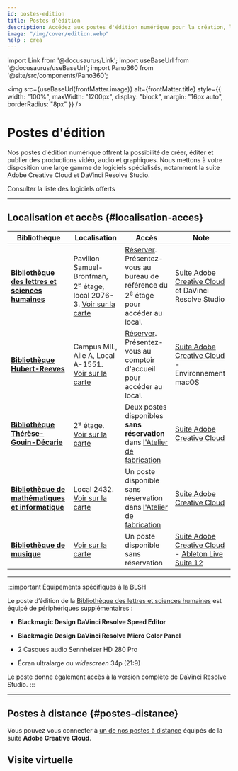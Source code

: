 ```yaml
---
id: postes-edition
title: Postes d'édition
description: Accédez aux postes d'édition numérique pour la création, l'édition et la publication de contenus vidéo, audio et graphiques.
image: "/img/cover/edition.webp"
help : crea
---
```


import Link from '@docusaurus/Link';
import useBaseUrl from '@docusaurus/useBaseUrl';
import Pano360 from '@site/src/components/Pano360';

<img 
  src={useBaseUrl(frontMatter.image)} 
  alt={frontMatter.title} 
  style={{
    width: "100%",
    maxWidth: "1200px",
    display: "block",
    margin: "16px auto",
    borderRadius: "8px"
  }} 
/>

# Postes d'édition 

Nos postes d'édition numérique offrent la possibilité de créer, éditer et publier des productions vidéo, audio et graphiques. Nous mettons à votre disposition une large gamme de logiciels spécialisés, notamment la suite Adobe Creative Cloud et DaVinci Resolve Studio.

<Link to="/informatique/logiciels" className="button button--secondary">
  Consulter la liste des logiciels offerts
</Link>

---

## Localisation et accès {#localisation-acces}

| **Bibliothèque**                                    | **Localisation** | **Accès** | **Note** |
|-----------------------------------------------------|-----------------|------------|----------|
| **[Bibliothèque des lettres et sciences humaines](https://bib.umontreal.ca/espaces/#lsh)** | Pavillon Samuel-Bronfman, 2<sup>e</sup> étage, local 2076-3. [Voir sur la carte](https://maps.app.goo.gl/6HsLMAxoBWpQZgcD8) | [Réserver](https://calendrier.bib.umontreal.ca/seat/33619). Présentez-vous au bureau de référence du 2<sup>e</sup> étage pour accéder au local.  | [Suite Adobe Creative Cloud](../informatique/logiciels/adobe.md) et DaVinci Resolve Studio |
| **[Bibliothèque Hubert-Reeves](https://bib.umontreal.ca/espaces/#hubert-reeves)** | Campus MIL, Aile A, Local A-1551. [Voir sur la carte](https://maps.app.goo.gl/6HsLMAxoBWpQZgcD8) | [Réserver](https://calendrier.bib.umontreal.ca/space/22893). Présentez-vous au comptoir d'accueil pour accéder au local.  | [Suite Adobe Creative Cloud](../informatique/logiciels/adobe.md) - Environnement macOS |
| **[Bibliothèque Thérèse-Gouin-Décarie](https://bib.umontreal.ca/espaces/#tgd)** | 2<sup>e</sup> étage. [Voir sur la carte](https://maps.app.goo.gl/6HsLMAxoBWpQZgcD8) | Deux postes disponibles **sans réservation** dans [l'Atelier de fabrication](../espaces/ateliers.md) | [Suite Adobe Creative Cloud](../informatique/logiciels/adobe.md) |
| **[Bibliothèque de mathématiques et informatique](https://bib.umontreal.ca/espaces/#math-info)** | Local 2432. [Voir sur la carte](https://maps.app.goo.gl/6HsLMAxoBWpQZgcD8) | Un poste disponible sans réservation dans [l'Atelier de fabrication](../espaces/ateliers.md) | [Suite Adobe Creative Cloud](../informatique/logiciels/adobe.md) |
| **[Bibliothèque de musique](https://bib.umontreal.ca/espaces/#musique)** | [Voir sur la carte](https://share.google/bMDujxZITwaN0pFyX) | Un poste disponible sans réservation | [Suite Adobe Creative Cloud](../informatique/logiciels/adobe.md) - [Ableton Live Suite 12](../informatique/logiciels/ableton.md) |
---

:::important Équipements spécifiques à la BLSH

Le poste d’édition de la [Bibliothèque des lettres et sciences humaines](https://bib.umontreal.ca/espaces/#lsh) est équipé de périphériques supplémentaires :

- **Blackmagic Design DaVinci Resolve Speed Editor**
- **Blackmagic Design DaVinci Resolve Micro Color Panel**

- 2 Casques audio Sennheiser HD 280 Pro
- Écran ultralarge ou *widescreen* 34p (21:9)


Le poste donne également accès à la version complète de DaVinci Resolve Studio.
:::

---

## Postes à distance {#postes-distance}

Vous pouvez vous connecter à [un de nos postes à distance](../informatique/connexion-distance.md) équipés de la suite **Adobe Creative Cloud**.


## Visite virtuelle

<Pano360
  image="/img/pano/posteedition.webp"
  legende="Vue en 360° du Poste d'édition de la BLSH"
  title="Poste d'édition à la BLSH"
  alt="Vue en 360° du Poste d'édition de la BLSH"
/>
